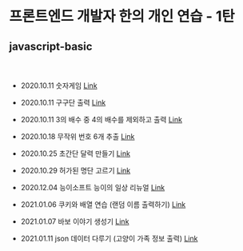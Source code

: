 # 프론트엔드 개발자 한의 개인 연습 - 1탄


## javascript-basic
#### <br/>


- 2020.10.11 숫자게임 [Link](https://fronthan.github.io/js-basic/numberGame/numberGame.html)

- 2020.10.11 구구단 출력 [Link](https://fronthan.github.io/js-basic/multiplicationTable/multiplication_table.html)

- 2020.10.11 3의 배수 중 4의 배수를 제외하고 출력 [Link](https://fronthan.github.io/js-basic/multiples/threeTimes.html)

- 2020.10.18 무작위 번호 6개 추출 [Link](https://fronthan.github.io/js-basic/lotteryTicket/lottery_ticket.html)

- 2020.10.25 초간단 달력 만들기 [Link](https://fronthan.github.io/js-basic/simpleCalendar/simple_calendar.html)

- 2020.10.29 허가된 명단 고르기 [Link](https://fronthan.github.io/js-basic/guestList/guestList.html)

- 2020.12.04 능이소프트 능이의 일상 리뉴얼 [Link](https://fronthan.github.io/js-basic/NEsoft/ne_daily/daily.php)

- 2021.01.06 쿠키와 배열 연습 (랜덤 이름 출력하기) [Link](https://fronthan.github.io/js-basic/randomName/index.html)

- 2021.01.07 바보 이야기 생성기 [Link](https://fronthan.github.io/js-basic/sillyStoryGenerator/index.html)

- 2021.01.11 json 데이터 다루기 (고양이 가족 정보 출력) [Link](https://fronthan.github.io/js-basic/OOjs/catInfo.html)





